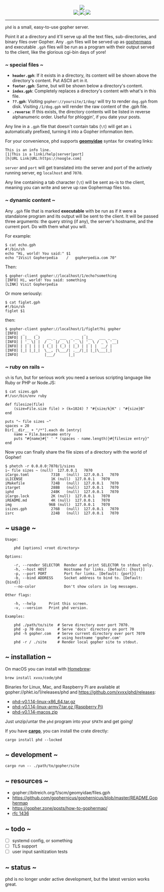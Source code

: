 <!--
      /       |
 ___ (___  ___|
|   )|   )|   )
|__/ |  / |__/
|
-->
<p align="center">
<img src="./img/logo.png"> <br>

<a href="https://github.com/xvxx/phd/releases">
<img src="https://img.shields.io/github/v/release/xvxx/phd?include_prereleases">
</a>
<a href="https://crates.io/crates/phd">
<img src="https://img.shields.io/crates/v/phd">
</a>
<a href="https://github.com/xvxx/phd/actions?query=workflow%3Abuild">
<img src="https://github.com/xvxx/phd/workflows/build/badge.svg">
</a>
</p>

---

`phd` is a small, easy-to-use gopher server.

Point it at a directory and it'll serve up all the text files,
sub-directories, and binary files over Gopher. Any `.gph` files will
be served up as [gophermaps][map] and executable `.gph` files will be
run as a program with their output served to the client, like the
glorious cgi-bin days of yore!

### ~ special files ~

- **`header.gph`**: If it exists in a directory, its content will be
  shown above the directory's content. Put ASCII art in it.
- **`footer.gph`**: Same, but will be shown below a directory's content.
- **`index.gph`**: Completely replaces a directory's content with what's
  in this file.
- **`??.gph`**: Visiting `gopher://yoursite/1/dog/` will try to render
  `dog.gph` from disk. Visiting `/1/dog.gph` will render the raw
  content of the .gph file.
- **`.reverse`**: If this exists, the directory contents will be listed
  in reverse alphanumeric order. Useful for phloggin', if you date
  your posts.

Any line in a `.gph` file that doesn't contain tabs (`\t`) will get an
`i` automatically prefixed, turning it into a Gopher information item.

For your convenience, phd supports **[geomyidae][gmi]** syntax for
creating links:

    This is an info line.
    [1|This is a link|/help|server|port]
    [h|URL Link|URL:https://noogle.com]

`server` and `port` will get translated into the server and port of
the actively running server, eg `localhost` and `7070`.

Any line containing a tab character (`\t`) will be sent as-is to the
client, meaning you can write and serve up raw Gophermap files too.

### ~ dynamic content ~

Any `.gph` file that is marked **executable** with be run as if it
were a standalone program and its output will be sent to the client.
It will be passed three arguments: the query string (if any), the
server's hostname, and the current port. Do with them what you will.

For example:

    $ cat echo.gph
    #!/bin/sh
    echo "Hi, world! You said:" $1
    echo "1Visit Gopherpedia	/	gopherpedia.com	70"

Then:

    $ gopher-client gopher://localhost/1/echo?something
    [INFO] Hi, world! You said: something
    [LINK] Visit Gopherpedia

Or more seriously:

    $ cat figlet.gph
    #!/bin/sh
    figlet $1

then:

    $ gopher-client gopher://localhost/1/figlet?hi gopher
    [INFO]  _     _                     _
    [INFO] | |__ (_)   __ _  ___  _ __ | |__   ___ _ __
    [INFO] | '_ \| |  / _` |/ _ \| '_ \| '_ \ / _ \ '__|
    [INFO] | | | | | | (_| | (_) | |_) | | | |  __/ |
    [INFO] |_| |_|_|  \__, |\___/| .__/|_| |_|\___|_|
    [INFO]            |___/      |_|

### ~ ruby on rails ~

`sh` is fun, but for serious work you need a serious scripting
language like Ruby or PHP or Node.JS:

    $ cat sizes.gph
    #!/usr/bin/env ruby

    def filesize(file)
        (size=File.size file) > (k=1024) ? "#{size/k}K" : "#{size}B"
    end

    puts "~ file sizes ~"
    spaces = 20
    Dir[__dir__ + "/*"].each do |entry|
        name = File.basename entry
        puts "#{name}#{' ' * (spaces - name.length)}#{filesize entry}"
    end

Now you can finally share the file sizes of a directory with the world
of Gopher!

    $ phetch -r 0.0.0.0:7070/1/sizes
    i~ file sizes ~	(null)	127.0.0.1	7070
    iCargo.toml          731B	(null)	127.0.0.1	7070
    iLICENSE             1K	(null)	127.0.0.1	7070
    iMakefile            724B	(null)	127.0.0.1	7070
    itarget              288B	(null)	127.0.0.1	7070
    iphd                 248K	(null)	127.0.0.1	7070
    iCargo.lock          2K	(null)	127.0.0.1	7070
    iREADME.md           4K	(null)	127.0.0.1	7070
    img                 96B	(null)	127.0.0.1	7070
    isizes.gph           276B	(null)	127.0.0.1	7070
    isrc                 224B	(null)	127.0.0.1	7070

## ~ usage ~

    Usage:

        phd [options] <root directory>

    Options:

        -r, --render SELECTOR  Render and print SELECTOR to stdout only.
        -h, --host HOST        Hostname for links. [Default: {host}]
        -p, --port PORT        Port for links. [Default: {port}]
        -b, --bind ADDRESS     Socket address to bind to. [Default: {bind}]
        --no-color             Don't show colors in log messages.

    Other flags:

        -h, --help      Print this screen.
        -v, --version   Print phd version.

    Examples:

        phd ./path/to/site  # Serve directory over port 7070.
        phd -p 70 docs      # Serve 'docs' directory on port 70
        phd -h gopher.com   # Serve current directory over port 7070
                            # using hostname 'gopher.com'
        phd -r / ./site     # Render local gopher site to stdout.

## ~ installation ~

On macOS you can install with [Homebrew](https://brew.sh/):

    brew install xvxx/code/phd

Binaries for Linux, Mac, and Raspberry Pi are available at
gopher://phkt.io/1/releases/phd and https://github.com/xvxx/phd/releases:

- [phd-v0.1.14-linux-x86_64.tar.gz][0]
- [phd-v0.1.14-linux-armv7.tar.gz (Raspberry Pi)][1]
- [phd-v0.1.14-macos.zip][2]

Just unzip/untar the `phd` program into your `$PATH` and get going!

If you have **[cargo][rustup]**, you can install the crate directly:

    cargo install phd --locked

## ~ development ~

    cargo run -- ./path/to/gopher/site

## ~ resources ~

- gopher://bitreich.org/1/scm/geomyidae/files.gph
- https://github.com/gophernicus/gophernicus/blob/master/README.Gophermap
- https://gopher.zone/posts/how-to-gophermap/
- [rfc 1436](https://tools.ietf.org/html/rfc1436)

## ~ todo ~

- [ ] systemd config, or something
- [ ] TLS support
- [ ] user input sanitization tests

## ~ status ~

phd is no longer under active development, but the latest version works great.

[0]: https://github.com/xvxx/phd/releases/download/v0.1.14/phd-v0.1.14-linux-x86_64.tar.gz
[1]: https://github.com/xvxx/phd/releases/download/v0.1.14/phd-v0.1.14-linux-armv7.tar.gz
[2]: https://github.com/xvxx/phd/releases/download/v0.1.14/phd-v0.1.14-macos.zip
[map]: https://en.wikipedia.org/wiki/Gopher_(protocol)#Source_code_of_a_menu
[gmi]: http://r-36.net/scm/geomyidae/
[rustup]: https://rustup.rs
